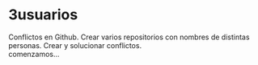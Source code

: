 # 3usuarios
Conflictos en Github. Crear varios repositorios con nombres de distintas personas. 
Crear y solucionar conflictos.  
comenzamos...